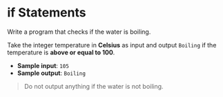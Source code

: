 # if Statements

Write a program that checks if the water is boiling.

Take the integer temperature in **Celsius** as input and output `Boiling` if the temperature is **above or equal to 100**.

- **Sample input**: `105`
- **Sample output**: `Boiling`

>Do not output anything if the water is not boiling.